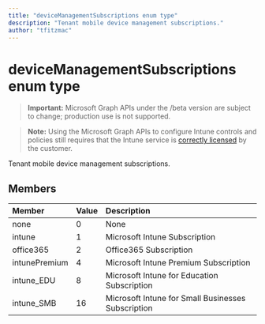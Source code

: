 ```yaml
---
title: "deviceManagementSubscriptions enum type"
description: "Tenant mobile device management subscriptions."
author: "tfitzmac"
---
```


# deviceManagementSubscriptions enum type

> **Important:** Microsoft Graph APIs under the /beta version are subject to change; production use is not supported.

> **Note:** Using the Microsoft Graph APIs to configure Intune controls and policies still requires that the Intune service is [correctly licensed](https://go.microsoft.com/fwlink/?linkid=839381) by the customer.

Tenant mobile device management subscriptions.

## Members
|Member|Value|Description|
|:---|:---|:---|
|none|0|None|
|intune|1|Microsoft Intune Subscription|
|office365|2|Office365 Subscription|
|intunePremium|4|Microsoft Intune Premium Subscription|
|intune_EDU|8|Microsoft Intune for Education Subscription|
|intune_SMB|16|Microsoft Intune for Small Businesses Subscription|



